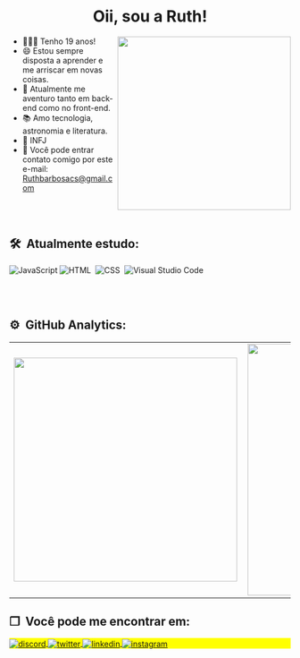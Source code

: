 <h1 align="center">Oii, sou a Ruth!</h1>
<img src="https://cdn.discordapp.com/attachments/809816670071816222/1136886037214404608/20230804_014721.gif" align="right" width="310" />


- 👩🏾‍💻 Tenho 19 anos!
- 😄 Estou sempre disposta a aprender e me arriscar em novas coisas.
- 🚀 Atualmente me aventuro tanto em back-end como no front-end.
- 📚 Amo tecnologia, astronomia e literatura.
- 💭 INFJ
- 📧 Você pode entrar contato comigo por este e-mail: Ruthbarbosacs@gmail.com

<br><br>

## 🛠 &nbsp;Atualmente estudo:

![JavaScript](https://img.shields.io/badge/-Java-05122A?style=flat&logo=JavaScript)
![HTML](https://img.shields.io/badge/-HTML-05122A?style=flat&logo=HTML5)&nbsp;
![CSS](https://img.shields.io/badge/-CSS-05122A?style=flat&logo=CSS3&logoColor=1572B6)&nbsp;
![Visual Studio Code](https://img.shields.io/badge/-Visual%20Studio%20Code-05122A?style=flat&logo=visual-studio-code&logoColor=007ACC)&nbsp;

<br><br>

## ⚙️ &nbsp;GitHub Analytics:
<center>
<table>
    <tr>
        <td><img width="400px" align="left" src="https://github-readme-stats.vercel.app/api/top-langs/?username=Ruuhbcs&hide=html&layout=compact&theme=synthwave" /></td>
        <td><img width="450px" align="left" src="https://github-readme-stats.vercel.app/api?username=Ruuhbcs&show_icons=true&theme=synthwave&"/></td>
    </tr>   
</table>
</center> 

## ❐ &nbsp;Você pode me encontrar em:

<p align="left" style="background:yellow">
<a href="https://discord.com/users/4474" target="_blank">
  <img align="center" src="https://img.shields.io/badge/Ruuh%20ッ-%237289DA.svg?&style=for-the-badge&logo=discord&logoColor=white" alt="discord"/>
</a>
<a href="https://twitter.com/AwareRuuh" target="_blank">
  <img align="center" src="https://img.shields.io/badge/Awareruuh-%231DA1F2.svg?&style=for-the-badge&logo=twitter&logoColor=white" alt="twitter"/>  
</a>
<a href="https://www.linkedin.com/in/ruth-barbosa-a35616236/" target="_blank">
  <img align="center" src="https://img.shields.io/badge/RuthBarbosa-%233314D2.svg?&style=for-the-badge&logo=linkedin&logoColor=white" alt="linkedin"/>
</a>
<a href="https://www.instagram.com/ruuhbcs/" target="_blank">
 <img align="center" src="https://img.shields.io/badge/@Ruuhbcs-E4405F?style=for-the-badge&logo=instagram&logoColor=white" alt="instagram"/>
</a>
